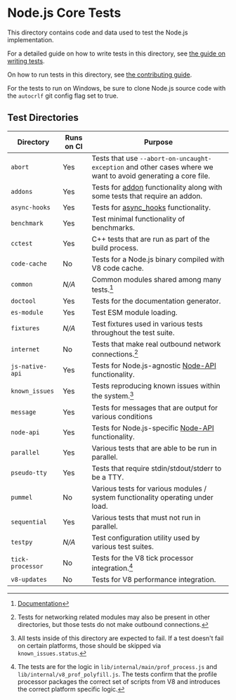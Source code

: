 # Node.js Core Tests

This directory contains code and data used to test the Node.js implementation.

For a detailed guide on how to write tests in this
directory, see [the guide on writing tests](../doc/contributing/writing-tests.md).

On how to run tests in this directory, see
[the contributing guide](../doc/contributing/pull-requests.md#step-6-test).

For the tests to run on Windows, be sure to clone Node.js source code with the
`autocrlf` git config flag set to true.

## Test Directories

| Directory        | Runs on CI | Purpose                                                                                                       |
| ---------------- | ---------- | ------------------------------------------------------------------------------------------------------------- |
| `abort`          | Yes        | Tests that use `--abort-on-uncaught-exception` and other cases where we want to avoid generating a core file. |
| `addons`         | Yes        | Tests for [addon][] functionality along with some tests that require an addon.                                |
| `async-hooks`    | Yes        | Tests for [async\_hooks][async_hooks] functionality.                                                          |
| `benchmark`      | Yes        | Test minimal functionality of benchmarks.                                                                     |
| `cctest`         | Yes        | C++ tests that are run as part of the build process.                                                          |
| `code-cache`     | No         | Tests for a Node.js binary compiled with V8 code cache.                                                       |
| `common`         | _N/A_      | Common modules shared among many tests.[^1]                                                                   |
| `doctool`        | Yes        | Tests for the documentation generator.                                                                        |
| `es-module`      | Yes        | Test ESM module loading.                                                                                      |
| `fixtures`       | _N/A_      | Test fixtures used in various tests throughout the test suite.                                                |
| `internet`       | No         | Tests that make real outbound network connections.[^2]                                                        |
| `js-native-api`  | Yes        | Tests for Node.js-agnostic [Node-API][] functionality.                                                        |
| `known_issues`   | Yes        | Tests reproducing known issues within the system.[^3]                                                         |
| `message`        | Yes        | Tests for messages that are output for various conditions                                                     |
| `node-api`       | Yes        | Tests for Node.js-specific [Node-API][] functionality.                                                        |
| `parallel`       | Yes        | Various tests that are able to be run in parallel.                                                            |
| `pseudo-tty`     | Yes        | Tests that require stdin/stdout/stderr to be a TTY.                                                           |
| `pummel`         | No         | Various tests for various modules / system functionality operating under load.                                |
| `sequential`     | Yes        | Various tests that must not run in parallel.                                                                  |
| `testpy`         | _N/A_      | Test configuration utility used by various test suites.                                                       |
| `tick-processor` | No         | Tests for the V8 tick processor integration.[^4]                                                              |
| `v8-updates`     | No         | Tests for V8 performance integration.                                                                         |

[^1]: [Documentation](../test/common/README.md)

[^2]: Tests for networking related modules may also be present in other directories, but those tests do
    not make outbound connections.

[^3]: All tests inside of this directory are expected to fail. If a test doesn't fail on certain platforms,
    those should be skipped via `known_issues.status`.

[^4]: The tests are for the logic in `lib/internal/main/prof_process.js` and `lib/internal/v8_prof_polyfill.js`.
    The tests confirm that the profile processor packages the correct set of scripts from V8 and introduces the
    correct platform specific logic.

[Node-API]: https://nodejs.org/api/n-api.html
[addon]: https://nodejs.org/api/addons.html
[async_hooks]: https://nodejs.org/api/async_hooks.html
